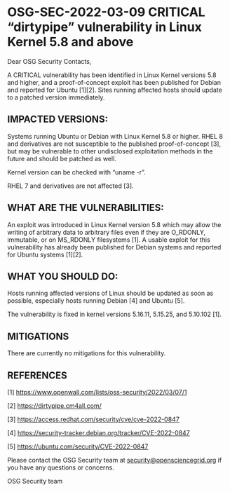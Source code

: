 # OSG-SEC-2022-03-09 CRITICAL “dirtypipe” vulnerability in Linux Kernel 5.8 and above

Dear OSG Security Contacts,

A CRITICAL vulnerability has been identified in Linux Kernel versions 5.8 and higher, and a proof-of-concept exploit has been published for Debian and reported for Ubuntu [1][2]. Sites running affected hosts should update to a patched version immediately.

## IMPACTED VERSIONS:
Systems running Ubuntu or Debian with Linux Kernel 5.8 or higher. RHEL 8 and derivatives are not susceptible to the published proof-of-concept [3], but may be vulnerable to other undisclosed exploitation methods in the future and should be patched as well.

Kernel version can be checked with “uname -r”.

RHEL 7 and derivatives are not affected [3].

## WHAT ARE THE VULNERABILITIES:
An exploit was introduced in Linux Kernel version 5.8 which may allow the writing of arbitrary data to arbitrary files even if they are O_RDONLY, immutable, or on MS_RDONLY filesystems [1]. A usable exploit for this vulnerability has already been published for Debian systems and reported for Ubuntu systems [1][2].

## WHAT YOU SHOULD DO:
Hosts running affected versions of Linux should be updated as soon as possible, especially hosts running Debian [4] and Ubuntu [5].

The vulnerability is fixed in kernel versions 5.16.11, 5.15.25, and 5.10.102 [1].

## MITIGATIONS
There are currently no mitigations for this vulnerability.
## REFERENCES
[1] https://www.openwall.com/lists/oss-security/2022/03/07/1

[2] https://dirtypipe.cm4all.com/

[3] https://access.redhat.com/security/cve/cve-2022-0847

[4] https://security-tracker.debian.org/tracker/CVE-2022-0847

[5] https://ubuntu.com/security/CVE-2022-0847


Please contact the OSG Security team at security@opensciencegrid.org if you have any questions or concerns.

OSG Security team
